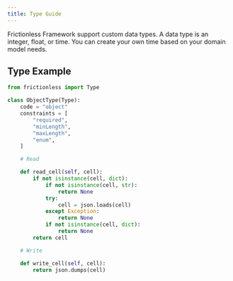 ```yaml
---
title: Type Guide
---
```


Frictionless Framework support custom data types. A data type is an integer, float, or time. You can create your own time based on your domain model needs.

## Type Example

```python goodread title="Python"
from frictionless import Type

class ObjectType(Type):
    code = "object"
    constraints = [
        "required",
        "minLength",
        "maxLength",
        "enum",
    ]

    # Read

    def read_cell(self, cell):
        if not isinstance(cell, dict):
            if not isinstance(cell, str):
                return None
            try:
                cell = json.loads(cell)
            except Exception:
                return None
            if not isinstance(cell, dict):
                return None
        return cell

    # Write

    def write_cell(self, cell):
        return json.dumps(cell)
```

